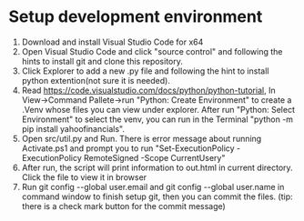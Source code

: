 # Setup development environment
1. Download and install Visual Studio Code for x64 
2. Open Visual Studio Code and click "source control" and following the hints to install git and clone this repository.
3. Click Explorer to add a new .py file and following the hint to install python extention(not sure it is needed). 
4. Read https://code.visualstudio.com/docs/python/python-tutorial, In View->Command Pallete->run "Python: Create Environment" to create a .Venv whose files you can view under explorer. After run "Python: Select Environment" to select the venv, you can run in the Terminal "python -m pip install yahoofinancials".
6. Open src/util.py and Run. There is error message about running Activate.ps1 and prompt you to run  "Set-ExecutionPolicy -ExecutionPolicy RemoteSigned -Scope CurrentUsery"
7. After run, the script will print information to out.html in current directory. Click the file to view it in browser
8. Run git config --global user.email and git config --global user.name in command window to finish setup git, then you can commit the files. (tip: there is a check mark button for the commit message)
